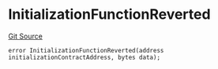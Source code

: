 # InitializationFunctionReverted
[Git Source](https://github.com/thrackle-io/tron/blob/764000f27aa19925e60dae8d757a097eec620706/src/client/token/handler/diamond/HandlerDiamondLib.sol)


```solidity
error InitializationFunctionReverted(address initializationContractAddress, bytes data);
```

